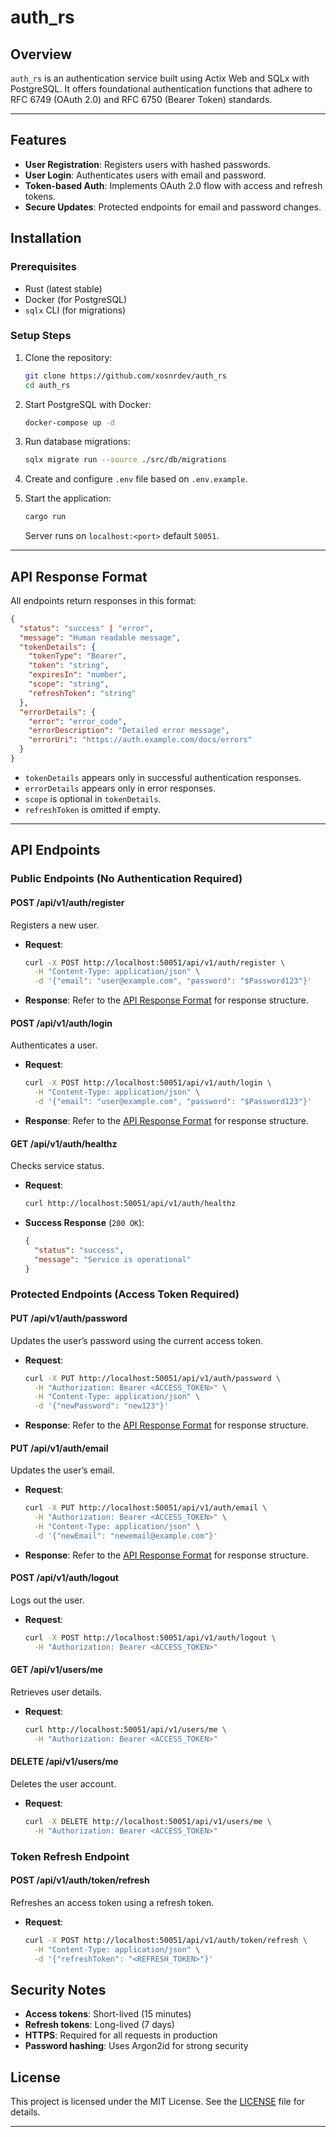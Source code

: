 # auth_rs

## Overview

`auth_rs` is an authentication service built using Actix Web and SQLx with PostgreSQL. It offers foundational authentication functions that adhere to RFC 6749 (OAuth 2.0) and RFC 6750 (Bearer Token) standards.

---

## Features

- **User Registration**: Registers users with hashed passwords.
- **User Login**: Authenticates users with email and password.
- **Token-based Auth**: Implements OAuth 2.0 flow with access and refresh tokens.
- **Secure Updates**: Protected endpoints for email and password changes.

## Installation

### Prerequisites

- Rust (latest stable)
- Docker (for PostgreSQL)
- `sqlx` CLI (for migrations)

### Setup Steps

1. Clone the repository:

   ```bash
   git clone https://github.com/xosnrdev/auth_rs
   cd auth_rs
   ```

2. Start PostgreSQL with Docker:

   ```bash
   docker-compose up -d
   ```

3. Run database migrations:

   ```bash
   sqlx migrate run --source ./src/db/migrations
   ```

4. Create and configure `.env` file based on `.env.example`.

5. Start the application:

   ```bash
   cargo run
   ```

   Server runs on `localhost:<port>` default `50051`.

---

## API Response Format

All endpoints return responses in this format:

```json
{
  "status": "success" | "error",
  "message": "Human readable message",
  "tokenDetails": {
    "tokenType": "Bearer",
    "token": "string",
    "expiresIn": "number",
    "scope": "string",
    "refreshToken": "string"
  },
  "errorDetails": {
    "error": "error_code",
    "errorDescription": "Detailed error message",
    "errorUri": "https://auth.example.com/docs/errors"
  }
}
```

- `tokenDetails` appears only in successful authentication responses.
- `errorDetails` appears only in error responses.
- `scope` is optional in `tokenDetails`.
- `refreshToken` is omitted if empty.

---

## API Endpoints

### Public Endpoints (No Authentication Required)

#### **POST /api/v1/auth/register**

Registers a new user.

- **Request**:

  ```bash
  curl -X POST http://localhost:50051/api/v1/auth/register \
    -H "Content-Type: application/json" \
    -d '{"email": "user@example.com", "password": "$Password123"}'
  ```

- **Response**: Refer to the [API Response Format](#api-response-format) for response structure.

#### **POST /api/v1/auth/login**

Authenticates a user.

- **Request**:

  ```bash
  curl -X POST http://localhost:50051/api/v1/auth/login \
    -H "Content-Type: application/json" \
    -d '{"email": "user@example.com", "password": "$Password123"}'
  ```

- **Response**: Refer to the [API Response Format](#api-response-format) for response structure.

#### **GET /api/v1/auth/healthz**

Checks service status.

- **Request**:

  ```bash
  curl http://localhost:50051/api/v1/auth/healthz
  ```

- **Success Response** (`200 OK`):

  ```json
  {
    "status": "success",
    "message": "Service is operational"
  }
  ```

### Protected Endpoints (Access Token Required)

#### **PUT /api/v1/auth/password**

Updates the user’s password using the current access token.

- **Request**:

  ```bash
  curl -X PUT http://localhost:50051/api/v1/auth/password \
    -H "Authorization: Bearer <ACCESS_TOKEN>" \
    -H "Content-Type: application/json" \
    -d '{"newPassword": "new123"}'
  ```

- **Response**: Refer to the [API Response Format](#api-response-format) for response structure.

#### **PUT /api/v1/auth/email**

Updates the user’s email.

- **Request**:

  ```bash
  curl -X PUT http://localhost:50051/api/v1/auth/email \
    -H "Authorization: Bearer <ACCESS_TOKEN>" \
    -H "Content-Type: application/json" \
    -d '{"newEmail": "newemail@example.com"}'
  ```

- **Response**: Refer to the [API Response Format](#api-response-format) for response structure.

#### **POST /api/v1/auth/logout**

Logs out the user.

- **Request**:

  ```bash
  curl -X POST http://localhost:50051/api/v1/auth/logout \
    -H "Authorization: Bearer <ACCESS_TOKEN>"
  ```

#### **GET /api/v1/users/me**

Retrieves user details.

- **Request**:

  ```bash
  curl http://localhost:50051/api/v1/users/me \
    -H "Authorization: Bearer <ACCESS_TOKEN>"
  ```

#### **DELETE /api/v1/users/me**

Deletes the user account.

- **Request**:

  ```bash
  curl -X DELETE http://localhost:50051/api/v1/users/me \
    -H "Authorization: Bearer <ACCESS_TOKEN>"
  ```

### Token Refresh Endpoint

#### **POST /api/v1/auth/token/refresh**

Refreshes an access token using a refresh token.

- **Request**:

  ```bash
  curl -X POST http://localhost:50051/api/v1/auth/token/refresh \
    -H "Content-Type: application/json" \
    -d '{"refreshToken": "<REFRESH_TOKEN>"}'
  ```

## Security Notes

- **Access tokens**: Short-lived (15 minutes)
- **Refresh tokens**: Long-lived (7 days)
- **HTTPS**: Required for all requests in production
- **Password hashing**: Uses Argon2id for strong security

## License

This project is licensed under the MIT License. See the [LICENSE](LICENSE) file for details.

---
